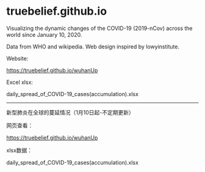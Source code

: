 # truebelief.github.io
Visualizing the dynamic changes of the COVID-19 (2019-nCov) across the world since January 10, 2020.

Data from WHO and wikipedia. Web design inspired by lowyinstitute.

Website:

https://truebelief.github.io/wuhanUp

Excel xlsx:

daily_spread_of_COVID-19_cases(accumulation).xlsx

___________________________________________________________________________
新型肺炎在全球的蔓延情况（1月10日起-不定期更新）

网页查看：

https://truebelief.github.io/wuhanUp

xlsx数据：

daily_spread_of_COVID-19_cases(accumulation).xlsx

